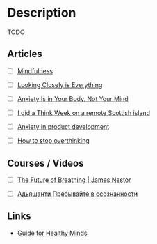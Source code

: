 # Description

TODO


## Articles

- [ ] [Mindfulness](https://brandur.org/fragments/mindfulness)
- [ ] [Looking Closely is Everything](https://craigmod.com/essays/looking_closely/)
- [ ] [Anxiety Is in Your Body, Not Your Mind](https://elemental.medium.com/anxiety-is-in-your-body-not-your-mind-93031abd14eb)
- [ ] [I did a Think Week on a remote Scottish island](https://www.petecodes.io/think-week-scottish-island-2021/)
- [ ] [Anxiety in product development](https://andreschweighofer.com/agile/anxiety-in-product-development/)
- [ ] [How to stop overthinking](https://psyche.co/guides/how-to-stop-overthinking-with-help-from-metacognitive-strategies)


## Courses / Videos

- [ ] [The Future of Breathing | James Nestor](https://youtu.be/5vQ0PM7A764)
- [ ] [Адьяшанти Пребывайте в осознанности](https://youtu.be/Rk1DApKdPyo)


## Links

- [Guide for Healthy Minds](https://app.projecthealthyminds.com/)

